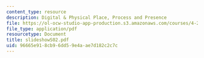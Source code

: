 ```yaml
---
content_type: resource
description: Digital & Physical Place, Process and Presence
file: https://ol-ocw-studio-app-production.s3.amazonaws.com/courses/4-285-research-topics-in-architecture-citizen-centered-design-of-open-governance-systems-fall-2002/96665e918cb96dd59e4aae7d182c2c7c_slideshowS02.pdf
file_type: application/pdf
resourcetype: Document
title: slideshowS02.pdf
uid: 96665e91-8cb9-6dd5-9e4a-ae7d182c2c7c
---
```

